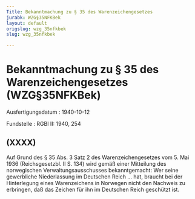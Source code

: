 ```yaml
---
Title: Bekanntmachung zu § 35 des Warenzeichengesetzes
jurabk: WZG§35NFKBek
layout: default
origslug: wzg_35nfkbek
slug: wzg_35nfkbek

---
```


# Bekanntmachung zu § 35 des Warenzeichengesetzes (WZG§35NFKBek)

Ausfertigungsdatum
:   1940-10-12

Fundstelle
:   RGBl II: 1940, 254



## (XXXX)

Auf Grund des § 35 Abs. 3 Satz 2 des Warenzeichengesetzes vom 5. Mai 1936 (Reichsgesetzbl. II S. 134) wird gemäß einer Mitteilung des norwegischen Verwaltungsausschusses bekanntgemacht:
Wer seine gewerbliche Niederlassung im Deutschen Reich ... hat, braucht bei der Hinterlegung eines Warenzeichens in Norwegen nicht den Nachweis zu erbringen, daß das Zeichen für ihn im Deutschen Reich geschützt ist.

